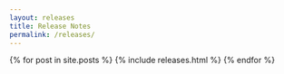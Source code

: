 ```yaml
---
layout: releases
title: Release Notes
permalink: /releases/
---
```


{% for post in site.posts %}
  {% include releases.html %}
{% endfor %}